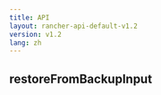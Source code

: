 ```yaml
---
title: API
layout: rancher-api-default-v1.2
version: v1.2
lang: zh
---
```


## restoreFromBackupInput





